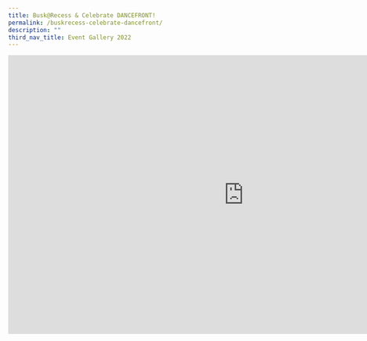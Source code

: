 ```yaml
---
title: Busk@Recess & Celebrate DANCEFRONT!
permalink: /buskrecess-celebrate-dancefront/
description: ""
third_nav_title: Event Gallery 2022
---
```

<iframe src="https://docs.google.com/presentation/d/e/2PACX-1vQJUU8RhbPTpQ1uGhIprHunOnr6v_neF4lVJWcFomqzs1UzEKqcZ9yWg_QK2jmNOI8LiJBLCwEE2v_m/embed?start=false&loop=false&delayms=10000" frameborder="0" width="960" height="569" allowfullscreen="true"></iframe>
